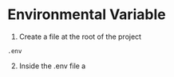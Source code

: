 # Environmental Variable
1. Create a file at the root of the project
```
.env
```
2. Inside the .env file a
